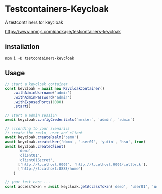 # Testcontainers-Keycloak

A testcontainers for keycloak

https://www.npmjs.com/package/testcontainers-keycloak

## Installation

```
npm i -D testcontainers-keycloak
```

## Usage

```typescript
// start a keycloak container
const keycloak = await new KeycloakContainer()
    .withAdminUsername('admin')
    .withAdminPassword('admin')
    .withExposedPorts(8080)
    .start()

// start a admin session
await keycloak.configCredentials('master', 'admin', 'admin')

// according to your scenarios
// create the realm, user and client
await keycloak.createRealm('demo')
await keycloak.createUser('demo', 'user01', 'yubin', 'hsu', true)
await keycloak.createClient(
      'demo',
      'client01',
      'client01Secret',
      ['http://localhost:8888', 'http://localhost:8888/callback'],
      ['http://localhost:8888/home']
    )

// your test case ...
const accessToken = await keycloak.getAccessToken('demo', 'user01', 'user01password', 'client01', 'client01Secret')
```